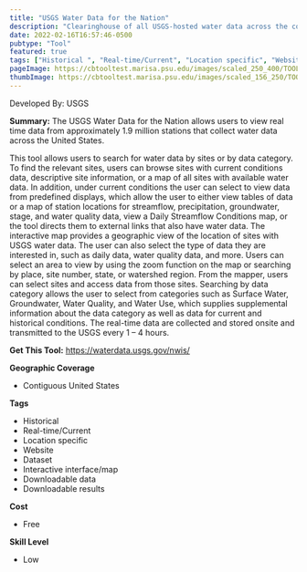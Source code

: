 ```yaml
---
title: "USGS Water Data for the Nation"
description: "Clearinghouse of all USGS-hosted water data across the country, including water temperatures, levels, flows, groundwater tables, and a host of other physical and chemical parameters."
date: 2022-02-16T16:57:46-0500
pubtype: "Tool"
featured: true
tags: ["Historical ", "Real-time/Current", "Location specific", "Website", "Dataset", "Interactive interface/map", "Downloadable data", "Downloadable results"]
pageImage: https://cbtooltest.marisa.psu.edu/images/scaled_250_400/TOOLID_71.0_ScreenCapture-1.png
thumbImage: https://cbtooltest.marisa.psu.edu/images/scaled_156_250/TOOLID_71.0_ScreenCapture-1.png
---
```

Developed By: USGS

**Summary:** The USGS Water Data for the Nation allows users to view real time data from approximately 1.9 million stations that collect water data across the United States.

This tool allows users to search for water data by sites or by data category. To find the relevant sites, users can browse sites with current conditions data, descriptive site information, or a map of all sites with available water data. In addition, under current conditions the user can select to view data from predefined displays, which allow the user to either view tables of data or a map of station locations for streamflow, precipitation, groundwater, stage, and water quality data, view a Daily Streamflow Conditions map, or the tool directs them to external links that also have water data. The interactive map provides a geographic view of the location of sites with USGS water data.  The user can also select the type of data they are interested in, such as daily data, water quality data, and more. Users can select an area to view by using the zoom function on the map or searching by place, site number, state, or watershed region.  From the mapper, users can select sites and access data from those sites. Searching by data category allows the user to select from categories such as Surface Water, Groundwater, Water Quality, and Water Use, which supplies supplemental information about the data category as well as data for current and historical conditions.  The real-time data are collected and stored onsite and transmitted to the USGS every 1 – 4 hours. 

__**Get This Tool:**__ https://waterdata.usgs.gov/nwis/

__**Geographic Coverage**__
- Contiguous United States

__**Tags**__
-  Historical 
-  Real-time/Current
-  Location specific
-  Website
-  Dataset
-  Interactive interface/map
-  Downloadable data
-  Downloadable results

__**Cost**__
- Free

__**Skill Level**__
- Low
